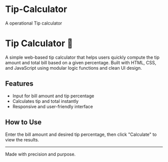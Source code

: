 # Tip-Calculator
A operational Tip calculator

# Tip Calculator 💸

A simple web-based tip calculator that helps users quickly compute the tip amount and total bill based on a given percentage. Built with HTML, CSS, and JavaScript using modular logic functions and clean UI design.

## Features
- Input for bill amount and tip percentage
- Calculates tip and total instantly
- Responsive and user-friendly interface

## How to Use
Enter the bill amount and desired tip percentage, then click "Calculate" to view the results.

---

Made with precision and purpose.